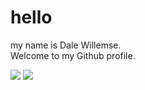 <h1>hello</h1>

my name is Dale Willemse.  
Welcome to my Github profile.

<div>
  <img src="https://github-readme-stats.vercel.app/api?username=DaleWillemse&theme=apprentice&show_icons=false">
  <img src="https://github-readme-stats.vercel.app/api/top-langs/?username=DaleWillemse&theme=apprentice&layout=compact&hide=eagle">  
</div>
